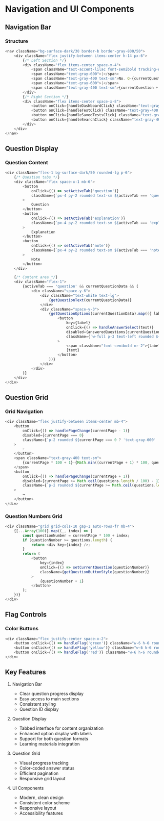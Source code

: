 # Navigation and UI Components

## Navigation Bar

### Structure
```javascript
<nav className="bg-surface-dark/30 border-b border-gray-800/50">
    <div className="flex justify-between items-center h-14 px-6">
        {/* Left Section */}
        <div className="flex items-center space-x-4">
            <span className="text-accent-lilac font-semibold tracking-wide">ATPL Questions</span>
            <span className="text-gray-600">|</span>
            <span className="text-gray-400 text-sm">No. Q-{currentQuestionData?.id || ''}</span>
            <span className="text-gray-600">|</span>
            <span className="text-gray-400 text-sm">{currentQuestion + 1} / {questions.length}</span>
        </div>
        {/* Right Section */}
        <div className="flex items-center space-x-8">
            <button onClick={handleDashboardClick} className="text-gray-400 hover:text-white text-sm">DASHBOARD</button>
            <button onClick={handleTestClick} className="text-gray-400 hover:text-white text-sm">TEST</button>
            <button onClick={handleSavedTestsClick} className="text-gray-400 hover:text-white text-sm">SAVED TESTS</button>
            <button onClick={handleSearchClick} className="text-gray-400 hover:text-white text-sm">SEARCH</button>
        </div>
    </div>
</nav>
```

## Question Display

### Question Content
```javascript
<div className="flex-1 bg-surface-dark/50 rounded-lg p-6">
    {/* Question tabs */}
    <div className="flex space-x-1 mb-6">
        <button
            onClick={() => setActiveTab('question')}
            className={`px-4 py-2 rounded text-sm ${activeTab === 'question' ? 'bg-accent-lilac text-white' : 'text-gray-400 hover:bg-surface-dark/50'}`}
        >
            Question
        </button>
        <button
            onClick={() => setActiveTab('explanation')}
            className={`px-4 py-2 rounded text-sm ${activeTab === 'explanation' ? 'bg-accent-lilac text-white' : 'text-gray-400 hover:bg-surface-dark/50'}`}
        >
            Explanation
        </button>
        <button
            onClick={() => setActiveTab('note')}
            className={`px-4 py-2 rounded text-sm ${activeTab === 'note' ? 'bg-accent-lilac text-white' : 'text-gray-400 hover:bg-surface-dark/50'}`}
        >
            Note
        </button>
    </div>

    {/* Content area */}
    <div className="flex-1">
        {activeTab === 'question' && currentQuestionData && (
            <div className="space-y-6">
                <div className="text-white text-lg">
                    {getQuestionText(currentQuestionData)}
                </div>
                <div className="space-y-3">
                    {getQuestionOptions(currentQuestionData).map(({ label, text }) => (
                        <button
                            key={label}
                            onClick={() => handleAnswerSelect(text)}
                            disabled={answeredQuestions[currentQuestionData.id]}
                            className={`w-full p-3 text-left rounded ${getOptionStyle(currentQuestionData, text)}`}
                        >
                            <span className="font-semibold mr-2">{label}.</span>
                            {text}
                        </button>
                    ))}
                </div>
            </div>
        )}
    </div>
</div>
```

## Question Grid

### Grid Navigation
```javascript
<div className="flex justify-between items-center mb-4">
    <button
        onClick={() => handlePageChange(currentPage - 1)}
        disabled={currentPage === 0}
        className={`p-2 rounded ${currentPage === 0 ? 'text-gray-600' : 'text-gray-400 hover:text-white'}`}
    >
        ←
    </button>
    <span className="text-gray-400 text-sm">
        {currentPage * 100 + 1}-{Math.min((currentPage + 1) * 100, questions.length)} of {questions.length}
    </span>
    <button
        onClick={() => handlePageChange(currentPage + 1)}
        disabled={currentPage >= Math.ceil(questions.length / 100) - 1}
        className={`p-2 rounded ${currentPage >= Math.ceil(questions.length / 100) - 1 ? 'text-gray-600' : 'text-gray-400 hover:text-white'}`}
    >
        →
    </button>
</div>
```

### Question Numbers Grid
```javascript
<div className="grid grid-cols-10 gap-1 auto-rows-fr mb-4">
    {[...Array(100)].map((_, index) => {
        const questionNumber = currentPage * 100 + index;
        if (questionNumber >= questions.length) {
            return <div key={index} />;
        }
        return (
            <button
                key={index}
                onClick={() => setCurrentQuestion(questionNumber)}
                className={getQuestionButtonStyle(questionNumber)}
            >
                {questionNumber + 1}
            </button>
        );
    })}
</div>
```

## Flag Controls

### Color Buttons
```javascript
<div className="flex justify-center space-x-2">
    <button onClick={() => handleFlag('green')} className="w-6 h-6 rounded-full bg-green-600/70 hover:bg-green-600" />
    <button onClick={() => handleFlag('yellow')} className="w-6 h-6 rounded-full bg-yellow-500/70 hover:bg-yellow-500" />
    <button onClick={() => handleFlag('red')} className="w-6 h-6 rounded-full bg-red-600/70 hover:bg-red-600" />
</div>
```

## Key Features
1. Navigation Bar
   - Clear question progress display
   - Easy access to main sections
   - Consistent styling
   - Question ID display

2. Question Display
   - Tabbed interface for content organization
   - Enhanced option display with labels
   - Support for both question formats
   - Learning materials integration

3. Question Grid
   - Visual progress tracking
   - Color-coded answer status
   - Efficient pagination
   - Responsive grid layout

4. UI Components
   - Modern, clean design
   - Consistent color scheme
   - Responsive layout
   - Accessibility features
